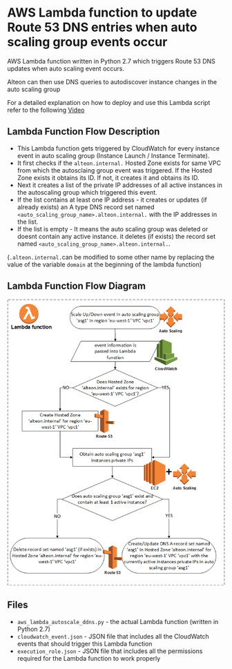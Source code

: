 # AWS Lambda function to update Route 53 DNS entries when auto scaling group events occur
AWS Lambda function written in Python 2.7 which triggers Route 53 DNS updates when auto scaling event occurs.

Alteon can then use DNS queries to autodiscover instance changes in the auto scaling group

For a detailed explanation on how to deploy and use this Lambda script refer to the following [Video](https://www.youtube.com/watch?v=adV8-_hgL4g)

## Lambda Function Flow Description
* This Lambda function gets triggered by CloudWatch for every instance event in auto scaling group (Instance Launch / Instance Terminate).
* It first checks if the `alteon.internal.` Hosted Zone exists for same VPC from which the autosclaing group event was triggered. If the Hosted Zone exists it obtains its ID. If not, it creates it and obtains its ID.
* Next it creates a list of the private IP addresses of all active instances in the autoscaling group which triggered this event.
* If the list contains at least one IP address  - it creates or updates (if already exists) an A type DNS record set named `<auto_scaling_group_name>.alteon.internal.` with the  IP addresses in the list.
* If the list is empty - It means the auto scaling group was deleted or doesnt contain any active instance. it deletes (if exists) the record set named `<auto_scaling_group_name>.alteon.internal.`.

(`.alteon.internal.`can be modified to some other name by replacing the value of the variable `domain` at the beginning of the lambda function)

## Lambda Function Flow Diagram
![alt text](https://raw.githubusercontent.com/Radware/aws_lambda_autoscale_ddns/master/aws_autoscale_flow.png "Flow diagram")

## Files
* `aws_lambda_autoscale_ddns.py` - the actual Lambda function (written in Python 2.7)
* `cloudwatch_event.json` - JSON file that includes all the CloudWatch events that should trigger this Lambda function
* `execution_role.json` - JSON file that includes all the permissions required for the Lambda function to work properly


